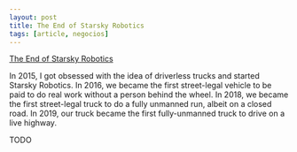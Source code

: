 ```yaml
---
layout: post
title: The End of Starsky Robotics
tags: [article, negocios]
---
```


[The End of Starsky Robotics](https://medium.com/starsky-robotics-blog/the-end-of-starsky-robotics-acb8a6a8a5f5)

In 2015, I got obsessed with the idea of driverless trucks and started Starsky Robotics. In 2016, we became the first street-legal vehicle to be paid to do real work without a person behind the wheel. In 2018, we became the first street-legal truck to do a fully unmanned run, albeit on a closed road. In 2019, our truck became the first fully-unmanned truck to drive on a live highway.

<!--more-->

TODO